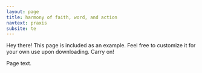 ```yaml
---
layout: page
title: harmony of faith, word, and action
navtext: praxis
subsite: te
---
```


<p class="message">
  Hey there! This page is included as an example. Feel free to customize it for your own use upon downloading. Carry on!
</p>

Page text.